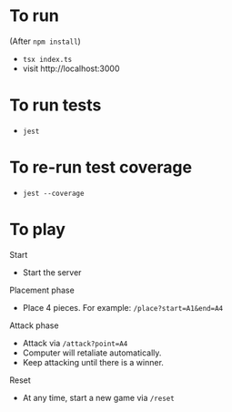 # To run
 (After `npm install`)
 - `tsx index.ts`
 - visit http://localhost:3000

# To run tests
  - `jest`

# To re-run test coverage
  - `jest --coverage`

# To play
Start
 - Start the server

Placement phase
 - Place 4 pieces. For example: `/place?start=A1&end=A4`

Attack phase
 - Attack via `/attack?point=A4`
 - Computer will retaliate automatically.
 - Keep attacking until there is a winner.

Reset
 - At any time, start a new game via `/reset`